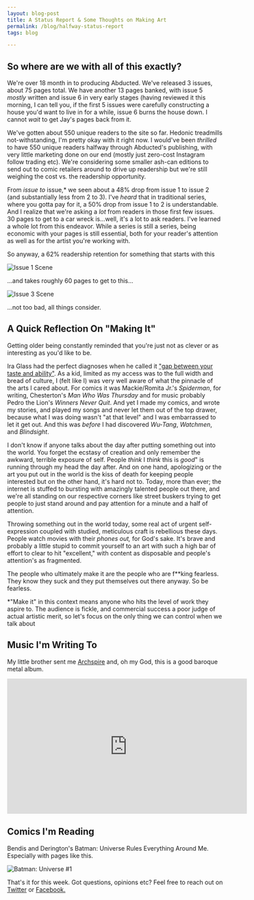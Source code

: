 ```yaml
---
layout: blog-post
title: A Status Report & Some Thoughts on Making Art
permalink: /blog/halfway-status-report
tags: blog

---
```


## So where are we with all of this exactly?

<!--more-->

We're over 18 month in to producing Abducted.
We've released 3 issues, about 75 pages total. We have another 13 pages banked, with issue 5 *mostly* written and issue 6 in very early stages (having reviewed it this morning, I can tell you, if the first 5 issues were carefully constructing a house you'd want to live in for a while, issue 6 burns the house down. I cannot *wait* to get Jay's pages back from it.

We've gotten about 550 unique readers to the site so far. Hedonic treadmills not-withstanding, I'm pretty okay with it right now. I would've been _thrilled_ to have 550 unique readers halfway through Abducted's publishing, with very little marketing done on our end (mostly just zero-cost Instagram follow trading etc). We're considering some smaller ash-can editions to send out to comic retailers around to drive up readership but we're still weighing the cost vs. the readership opportunity.

From *issue to* issue,* we seen about a 48% drop from issue 1 to issue 2 (and substantially less from 2 to 3). I've *heard* that in traditional series, where you gotta pay for it, a 50% drop from issue 1 to 2 is understandable. And I realize that we're asking a *lot* from readers in those first few issues. 30 pages to get to a car wreck is...well, it's a lot to ask readers. I've learned a whole lot from this endeavor. While a series is still a series, being economic with your pages is still essential, both for your reader's attention as well as for the artist you're working with.

So anyway, a 62% readership retention for something that starts with this

![Issue 1 Scene]({{site.baseurl}}/assets/blog/issue-1.png "A bedroom, and quiet frustration")

...and takes roughly 60 pages to get to this...

![Issue 3 Scene]({{site.baseurl}}/assets/blog/issue-3.png "A heavy trip out scene in issue 3")

...not too bad, all things consider.

## A Quick Reflection On "Making It"

Getting older being constantly reminded that you're just not as clever or as interesting as you'd like to be.

Ira Glass had the perfect diagnoses when he called it ["gap between your taste and ability"](https://www.youtube.com/watch?v=X2wLP0izeJE). As a kid, limited as my access was to the full width and bread of culture, I (felt like I) was very well aware of what the pinnacle of the arts I cared about. For comics it was Mackie/Romita Jr.'s *Spiderman*, for writing, Chesterton's *Man Who Was Thursday* and for music probably Pedro the Lion's *Winners Never Quit*. And yet I made my comics, and wrote my stories, and played my songs and never let them out of the top drawer, because what I was doing wasn't "at that level" and I was embarrassed to let it get out. And this was *before* I had discovered *Wu-Tang*, *Watchmen*, and *Blindsight*.

I don't know if anyone talks about the day after putting something out into the world. You forget the ecstasy of creation and only remember the awkward, terrible exposure of self. People *think* I *think* this is *good*" is running through my head the day after.  And on one hand, apologizing or the art you put out in the world is the kiss of death for keeping people interested but on the other hand, it's hard not to. Today, more than ever; the internet is stuffed to bursting with amazingly talented people out there, and we're all standing on our respective corners like street buskers trying to get people to just stand around and pay attention for a minute and a half of attention.

Throwing something out in the world today, some real act of urgent self-expression coupled with studied, meticulous craft is rebellious these days. People watch movies with their *phones out,* for God's sake. It's brave and probably a little stupid to commit yourself to an art with such a high bar of effort to clear to hit "excellent," with content as disposable and people's attention's as fragmented.

The people who ultimately make it are the people who are f**king fearless. They know they suck and they put themselves out there anyway. So be fearless.

 *"Make it" in this context means anyone who hits the level of work they aspire to. The audience is fickle, and commercial success a poor judge of actual artistic merit, so let's focus on the only thing we can control when we talk about

## Music I'm Writing To

My little brother sent me [Archspire](https://open.spotify.com/artist/7F9ZL4TJNr8AoU0UUQX8ih?si=59L39XV1QbOyPkX-2k1azw) and, oh my God, this is a good baroque metal album.

<iframe width="560" height="315" src="https://www.youtube.com/embed/a69f74O8UCY" frameborder="0" allow="accelerometer; autoplay; encrypted-media; gyroscope; picture-in-picture" allowfullscreen></iframe>

## Comics I'm Reading
Bendis and Derington's Batman: Universe Rules Everything Around Me. Especially with pages like this.

![Batman: Universe #1]({{site.baseurl}}/assets/blog/batman-universe.jpg "Nick Derington is amazing and should be drawing everything")

That's it for this week. Got questions, opinions etc? Feel free to reach out on <a href="https://www.twitter.com/zherring">Twitter</a> or <a href="https://www.facebook/abductedthecomic">Facebook.</a>

